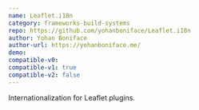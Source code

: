 ```yaml
---
name: Leaflet.i18n
category: frameworks-build-systems
repo: https://github.com/yohanboniface/Leaflet.i18n
author: Yohan Boniface
author-url: https://yohanboniface.me/
demo: 
compatible-v0:
compatible-v1: true
compatible-v2: false
---
```


Internationalization for Leaflet plugins.
